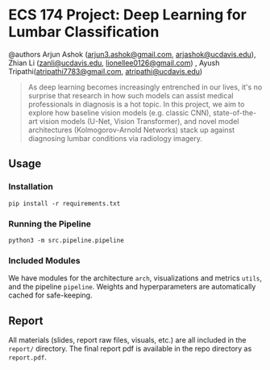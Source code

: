# ECS 174 Project: Deep Learning for Lumbar Classification
@authors Arjun Ashok (arjun3.ashok@gmail.com, arjashok@ucdavis.edu), Zhian Li (zanli@ucdavis.edu, lionellee0126@gmail.com) ,
Ayush Tripathi(atripathi7783@gmail.com, atripathi@ucdavis.edu)

> As deep learning becomes increasingly entrenched in our lives, it's no
> surprise that research in how such models can assist medical professionals in
> diagnosis is a hot topic. In this project, we aim to explore how baseline 
> vision models (e.g. classic CNN), state-of-the-art vision models (U-Net, 
> Vision Transformer), and novel model architectures (Kolmogorov-Arnold 
> Networks) stack up against diagnosing lumbar conditions via radiology imagery.

## Usage
### Installation
```
pip install -r requirements.txt
```

### Running the Pipeline
```
python3 -m src.pipeline.pipeline
```

### Included Modules
We have modules for the architecture `arch`, visualizations and metrics `utils`, 
and the pipeline `pipeline`. Weights and hyperparameters are automatically 
cached for safe-keeping.

## Report
All materials (slides, report raw files, visuals, etc.) are all included in the
`report/` directory. The final report pdf is available in the repo directory as
`report.pdf`.

